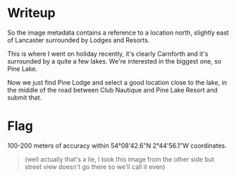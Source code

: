 # Writeup

So the image metadata contains a reference to a location north, slightly east of Lancaster surrounded by Lodges and Resorts.

This is where I went on holiday recently, it's clearly Carnforth and it's surrounded by a quite a few lakes. We're interested in the biggest one, so Pine Lake.

Now we just find Pine Lodge and select a good location close to the lake, in the middle of the road between Club Nautique and Pine Lake Resort and submit that.

# Flag

100-200 meters of accuracy within 54°08'42.6"N 2°44'56.1"W coordinates.

> (well actually that's a lie, I took this image from the other side but street view doesn't go there so we'll call it even)
